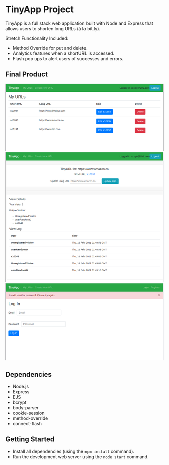 # TinyApp Project

TinyApp is a full stack web application built with Node and Express that allows users to shorten long URLs (à la bit.ly).

Stretch Functionality Included:
- Method Override for put and delete.
- Analytics features when a shortURL is accessed.
- Flash pop ups to alert users of successes and errors.

## Final Product

!["Screenshot of index page."](https://github.com/gwan93/tinyapp/blob/master/docs/urls-index.png?raw=true)
!["Screenshot of show URL page."](https://github.com/gwan93/tinyapp/blob/master/docs/url-details-page.png?raw=true)
!["Screenshot of log in page."](https://github.com/gwan93/tinyapp/blob/master/docs/url-login.png?raw=true)

## Dependencies

- Node.js
- Express
- EJS
- bcrypt
- body-parser
- cookie-session
- method-override
- connect-flash

## Getting Started

- Install all dependencies (using the `npm install` command).
- Run the development web server using the `node start` command.